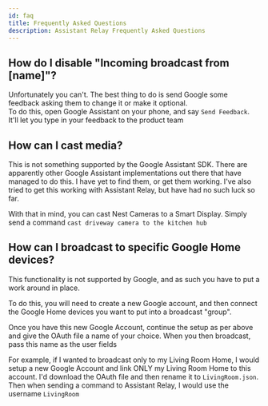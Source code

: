 ```yaml
---
id: faq
title: Frequently Asked Questions
description: Assistant Relay Frequently Asked Questions
---
```


## How do I disable "Incoming broadcast from [name]"?
Unfortunately you can't.  The best thing to do is send Google some feedback asking them to change it or make it optional.  
To do this, open Google Assistant on your phone, and say `Send Feedback`.  It'll let you type in your feedback to the product team

## How can I cast media?
This is not something supported by the Google Assistant SDK.  There are apparently other Google Assistant implementations out there that have managed to do this.  I have yet to find them, or get them working.  I've also tried to get this working with Assistant Relay, but have had no such luck so far.

With that in mind, you can cast Nest Cameras to a Smart Display.  Simply send a command `cast driveway camera to the kitchen hub`

## How can I broadcast to specific Google Home devices?
This functionality is not supported by Google, and as such you have to put a work around in place.

To do this, you will need to create a new Google account, and then connect the Google Home devices you want to put into a broadcast "group".

Once you have this new Google Account, continue the setup as per above and give the OAuth file a name of your choice.  When you then broadcast, pass this name as the user fields

For example, if I wanted to broadcast only to my Living Room Home, I would setup a new Google Account and link ONLY my Living Room Home to this account. I'd download the OAuth file and then rename it to `LivingRoom.json`.  Then when sending a command to Assistant Relay, I would use the username `LivingRoom`


